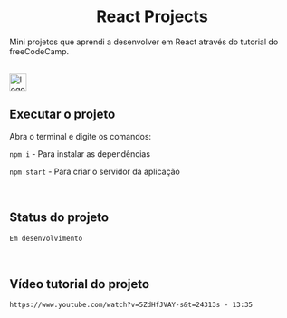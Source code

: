 <h1 align="center">React Projects</h1>

Mini projetos que aprendi a desenvolver em React através do tutorial do freeCodeCamp.

<br>

<img src="src/assets/Images/react.png" alt="logo do react" style="width: 30px; display: inline-block; margin-right: 100px;">

<br>

## Executar o projeto

Abra o terminal e digite os comandos:

<code>npm i</code> - Para instalar as dependências

<code>npm start</code> - Para criar o servidor da aplicação 

<br>

## Status do projeto

```Markdown
Em desenvolvimento
```

<br>

## Vídeo tutorial do projeto

```Markdown
https://www.youtube.com/watch?v=5ZdHfJVAY-s&t=24313s - 13:35
```
